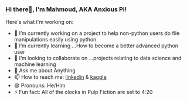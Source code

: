 ### Hi there👋, I'm Mahmoud, AKA Anxious Pi!

Here's what I'm working on:

- 🔭 I’m currently working on a project to help non-python users do file manipulations easily using python
- 🌱 I’m currently learning ...How to become a better advanced python user
- 👯 I’m looking to collaborate on ...projects relating to data science and machine learning
- 💬 Ask me about Anything
- 📫 How to reach me: [linkedin](https://www.linkedin.com/in/mahmoud-tabikh-ml-engineer/) & [kaggle](https://www.kaggle.com/mahmoudtabikh)
- 😄 Pronouns: He/Him
- ⚡ Fun fact:  All of the clocks in Pulp Fiction are set to 4:20
